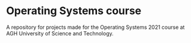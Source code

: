 # Operating Systems course

A repository for projects made for the Operating Systems 2021 course at AGH University of Science and Technology.
